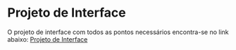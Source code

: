 
# Projeto de Interface

O projeto de interface com todos as pontos necessários encontra-se no link abaixo:
<a href="https://www.figma.com/file/btbSTWDXzz0cD894tBfhSh/Dreams-Lab---Projeto-Visual?type=design&node-id=0%3A1&mode=design&t=XyHUmNIjqCkawdU2-1" target="_blank">Projeto de Interface</a>
